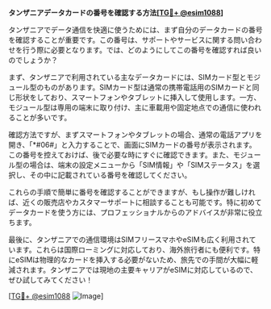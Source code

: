 **タンザニアデータカードの番号を確認する方法[[TG💪+ @esim1088](https://t.me/s/esim1088)]**

タンザニアでデータ通信を快適に使うためには、まず自分のデータカードの番号を確認することが重要です。この番号は、サポートやサービスに関する問い合わせを行う際に必要となります。では、どのようにしてこの番号を確認すれば良いのでしょうか？

まず、タンザニアで利用されている主なデータカードには、SIMカード型とモジュール型のものがあります。SIMカード型は通常の携帯電話用のSIMカードと同じ形状をしており、スマートフォンやタブレットに挿入して使用します。一方、モジュール型は専用の端末に取り付け、主に車載用や固定地点での通信に使われることが多いです。

確認方法ですが、まずスマートフォンやタブレットの場合、通常の電話アプリを開き、「*#06#」と入力することで、画面にSIMカードの番号が表示されます。この番号を控えておけば、後で必要な時にすぐに確認できます。また、モジュール型の場合は、端末の設定メニューから「SIM情報」や「SIMステータス」を選択し、その中に記載されている番号を確認してください。

これらの手順で簡単に番号を確認することができますが、もし操作が難しければ、近くの販売店やカスタマーサポートに相談することも可能です。特に初めてデータカードを使う方には、プロフェッショナルからのアドバイスが非常に役立ちます。

最後に、タンザニアでの通信環境はSIMフリースマホやeSIMも広く利用されています。これらは国際ローミングに対応しており、海外旅行者にも便利です。特にeSIMは物理的なカードを挿入する必要がないため、旅先での手間が大幅に軽減されます。タンザニアでは現地の主要キャリアがeSIMに対応しているので、ぜひ試してみてください！

[[TG💪+ @esim1088](https://t.me/s/esim1088) ![Image](https://i.postimg.cc/Y0z9fWf4/image.png)]